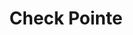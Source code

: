 ---
title: Check Pointe
slug: check-pointe
updated-on: '2024-05-30T13:44:31.749Z'
created-on: '2024-05-30T13:41:46.671Z'
published-on: '2024-05-30T13:54:32.469Z'
f_city-state-2:
- cms/city/smyrna-ga.md
- cms/city/marietta-ga.md
- cms/city/clarkston-ga.md
- cms/city/mountain-home-id.md
f_locations:
- cms/payday-loan/check-pointe-13992.md
- cms/payday-loan/check-pointe-13993.md
- cms/payday-loan/check-pointe-13994.md
- cms/payday-loan/check-pointe-13995.md
- cms/payday-loan/check-pointe-13996.md
- cms/payday-loan/check-pointe-13997.md
- cms/payday-loan/check-pointe-13998.md
f_states:
- cms/state/georgia.md
- cms/state/idaho.md
layout: '[company].html'
tags: company
---
